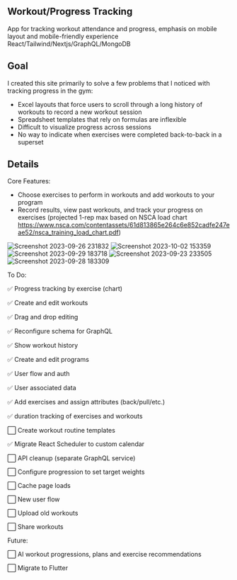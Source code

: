 ## Workout/Progress Tracking
App for tracking workout attendance and progress, emphasis on mobile layout and mobile-friendly experience
React/Tailwind/Nextjs/GraphQL/MongoDB

## Goal

I created this site primarily to solve a few problems that I noticed with tracking progress in the gym:
- Excel layouts that force users to scroll through a long history of workouts to record a new workout session
- Spreadsheet templates that rely on formulas are inflexible
- Difficult to visualize progress across sessions
- No way to indicate when exercises were completed back-to-back in a superset

## Details

Core Features:
- Choose exercises to perform in workouts and add workouts to your program
- Record results, view past workouts, and track your progress on exercises (projected 1-rep max based on NSCA load chart https://www.nsca.com/contentassets/61d813865e264c6e852cadfe247eae52/nsca_training_load_chart.pdf)

![Screenshot 2023-09-26 231832](https://github.com/japeotter21/gymtrack/assets/97000604/195b2684-02af-4734-944c-a198b29a68cc)
![Screenshot 2023-10-02 153359](https://github.com/japeotter21/gymtrack/assets/97000604/613b8e6e-74af-46c5-a035-f9f374c67f74)
![Screenshot 2023-09-29 183718](https://github.com/japeotter21/gymtrack/assets/97000604/b9786915-ae03-4f4f-8870-9e17cb3f641c)
![Screenshot 2023-09-23 233505](https://github.com/japeotter21/gymtrack/assets/97000604/6c27066b-8537-40e4-86c8-9e47e91df404)
![Screenshot 2023-09-28 183309](https://github.com/japeotter21/gymtrack/assets/97000604/c6d8bedb-7571-4518-aa44-65a2908ae5f6)

To Do:
<p>✅ Progress tracking by exercise (chart)</p>
<p>✅ Create and edit workouts</p>
<p>✅ Drag and drop editing</p>
<p>✅ Reconfigure schema for GraphQL</p>
<p>✅ Show workout history</p>
<p>✅ Create and edit programs</p>
<p>✅ User flow and auth</p>
<p>✅ User associated data</p>
<p>✅ Add exercises and assign attributes (back/pull/etc.)</p>
<p>✅ duration tracking of exercises and workouts</p>
<p>⬜ Create workout routine templates</p>
<p>✅ Migrate React Scheduler to custom calendar</p>
<p>⬜ API cleanup (separate GraphQL service)</p>
<p>⬜ Configure progression to set target weights</p>
<p>⬜ Cache page loads</p>
<p>⬜ New user flow</p>
<p>⬜ Upload old workouts</p>
<p>⬜ Share workouts</p>

Future: 
<p>⬜ AI workout progressions, plans and exercise recommendations</p>
<p>⬜ Migrate to Flutter</p>
